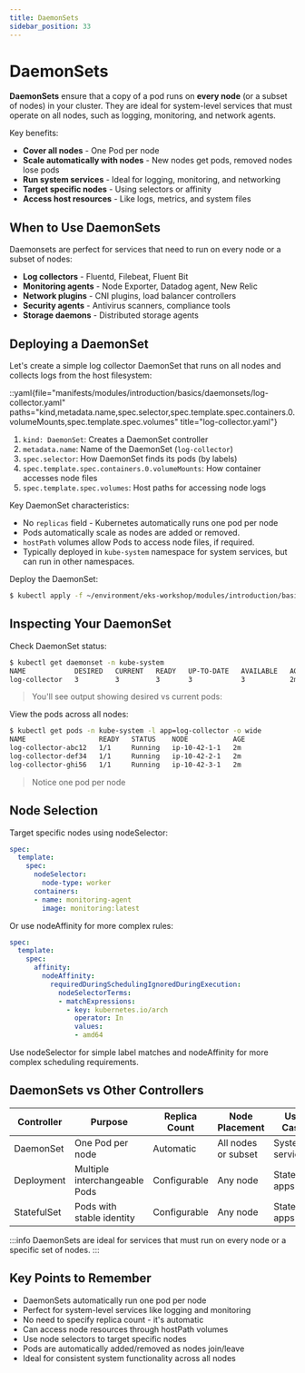 ```yaml
---
title: DaemonSets
sidebar_position: 33
---
```


# DaemonSets

**DaemonSets** ensure that a copy of a pod runs on **every node** (or a subset of nodes) in your cluster. They are ideal for system-level services that must operate on all nodes, such as logging, monitoring, and network agents.

Key benefits:
- **Cover all nodes** - One Pod per node
- **Scale automatically with nodes** - New nodes get pods, removed nodes lose pods
- **Run system services** - Ideal for logging, monitoring, and networking
- **Target specific nodes** - Using selectors or affinity
- **Access host resources** - Like logs, metrics, and system files

## When to Use DaemonSets
Daemonsets are perfect for services that need to run on every node or a subset of nodes:
- **Log collectors** - Fluentd, Filebeat, Fluent Bit
- **Monitoring agents** - Node Exporter, Datadog agent, New Relic
- **Network plugins** - CNI plugins, load balancer controllers
- **Security agents** - Antivirus scanners, compliance tools
- **Storage daemons** - Distributed storage agents

## Deploying a DaemonSet

Let's create a simple log collector DaemonSet that runs on all nodes and collects logs from the host filesystem:

::yaml{file="manifests/modules/introduction/basics/daemonsets/log-collector.yaml" paths="kind,metadata.name,spec.selector,spec.template.spec.containers.0.volumeMounts,spec.template.spec.volumes" title="log-collector.yaml"}

1. `kind: DaemonSet`: Creates a DaemonSet controller
2. `metadata.name`: Name of the DaemonSet (`log-collector`)
3. `spec.selector`: How DaemonSet finds its pods (by labels)
4. `spec.template.spec.containers.0.volumeMounts`: How container accesses node files
5. `spec.template.spec.volumes`: Host paths for accessing node logs

Key DaemonSet characteristics:
- No `replicas` field - Kubernetes automatically runs one pod per node
- Pods automatically scale as nodes are added or removed.
- `hostPath` volumes allow Pods to access node files, if required.
- Typically deployed in `kube-system` namespace for system services, but can run in other namespaces.

Deploy the DaemonSet:
```bash
$ kubectl apply -f ~/environment/eks-workshop/modules/introduction/basics/daemonsets/log-collector.yaml
```

## Inspecting Your DaemonSet

Check DaemonSet status:
```bash
$ kubectl get daemonset -n kube-system
NAME            DESIRED   CURRENT   READY   UP-TO-DATE   AVAILABLE   AGE
log-collector   3         3         3       3            3           2m
```
> You'll see output showing desired vs current pods:

View the pods across all nodes:
```bash
$ kubectl get pods -n kube-system -l app=log-collector -o wide
NAME                  READY   STATUS    NODE           AGE
log-collector-abc12   1/1     Running   ip-10-42-1-1   2m
log-collector-def34   1/1     Running   ip-10-42-2-1   2m
log-collector-ghi56   1/1     Running   ip-10-42-3-1   2m
```
> Notice one pod per node

## Node Selection

Target specific nodes using nodeSelector:

```yaml
spec:
  template:
    spec:
      nodeSelector:
        node-type: worker
      containers:
      - name: monitoring-agent
        image: monitoring:latest
```

Or use nodeAffinity for more complex rules:

```yaml
spec:
  template:
    spec:
      affinity:
        nodeAffinity:
          requiredDuringSchedulingIgnoredDuringExecution:
            nodeSelectorTerms:
            - matchExpressions:
              - key: kubernetes.io/arch
                operator: In
                values:
                - amd64
```
Use nodeSelector for simple label matches and nodeAffinity for more complex scheduling requirements.

## DaemonSets vs Other Controllers

| Controller | Purpose | Replica Count | Node Placement | Use Case |
|------------|---------|---------------|----------------|----------|
| DaemonSet  | One Pod per node | Automatic | All nodes or subset | System services |
| Deployment | Multiple interchangeable Pods | Configurable | Any node | Stateless apps |
| StatefulSet | Pods with stable identity | Configurable | Any node | Stateful apps |

:::info
DaemonSets are ideal for services that must run on every node or a specific set of nodes.
:::

## Key Points to Remember

* DaemonSets automatically run one pod per node
* Perfect for system-level services like logging and monitoring
* No need to specify replica count - it's automatic
* Can access node resources through hostPath volumes
* Use node selectors to target specific nodes
* Pods are automatically added/removed as nodes join/leave
* Ideal for consistent system functionality across all nodes